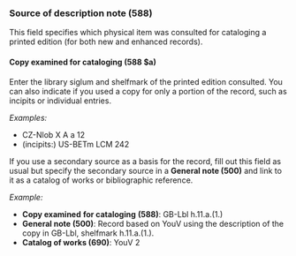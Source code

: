 ### Source of description note (588)

This field specifies which physical item was consulted for cataloging a printed edition (for both new and enhanced records).

#### Copy examined for cataloging (588 $a)

Enter the library siglum and shelfmark of the printed edition consulted. You can also indicate if you used a copy for only a portion of the record, such as incipits or individual entries.

_Examples:_

- CZ-Nlob X A a 12
- (incipits:) US-BETm LCM 242

If you use a secondary source as a basis for the record, fill out this field as usual but specify the secondary source in a **General note (500)** and link to it as a catalog of works or bibliographic reference.

_Example:_

- **Copy examined**  **for cataloging** **(588)**: GB-Lbl h.11.a.(1.)
- **General note (500)**: Record based on YouV using the description of the copy in GB-Lbl, shelfmark h.11.a.(1.).
- **Catalog of works (690)**: YouV 2
